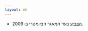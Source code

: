 ```yaml
---
layout: mk
---
```

* <i class="fa fa-bank"></i> [הצביע](https://oknesset.org/vote/652/) בעד המאגר הביומטרי ב-2009.

